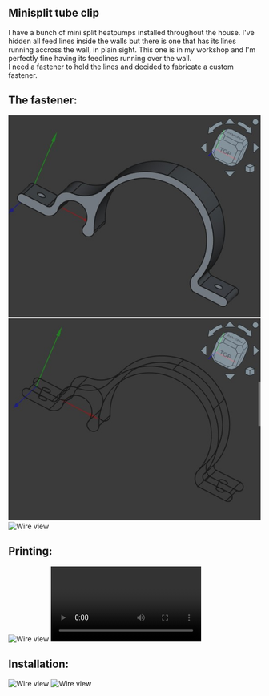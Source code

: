 ## Minisplit tube clip

I have a bunch of mini split heatpumps installed throughout the house.  I've hidden all feed lines inside the walls but there is one that has its lines running accross the wall, in plain sight.  This one is in my workshop and I'm perfectly fine having its feedlines running over the wall.  
I need a fastener to hold the lines and decided to fabricate a custom fastener.  


## The fastener:
![Solid model](./documentation/MiniSplitClip_solid.jpg)
![Wire view](./documentation/MiniSplitClip_wire.jpg)
![Wire view](./documentation/MiniSplitClips.jpg)


## Printing:
![Wire view](./documentation/MiniSplitClipPrinting.jpg)
![Wire view](./documentation/MiniSplitClipPrinting.mp4)


## Installation:
![Wire view](./documentation/MiniSplitBeforeInstallingClips.jpg)
![Wire view](./documentation/MiniSplitAfterInstallingClips.jpg)
